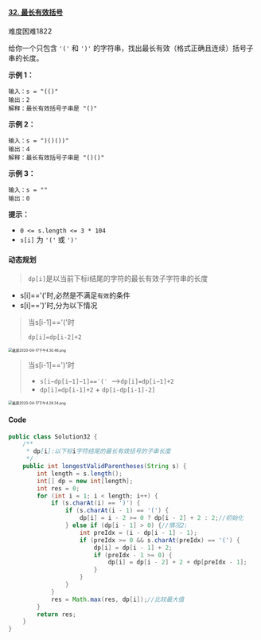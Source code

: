 #### [32. 最长有效括号](https://leetcode.cn/problems/longest-valid-parentheses/)

难度困难1822

给你一个只包含 `'('` 和 `')'` 的字符串，找出最长有效（格式正确且连续）括号子串的长度。

**示例 1：**

```
输入：s = "(()"
输出：2
解释：最长有效括号子串是 "()"
```

**示例 2：**

```
输入：s = ")()())"
输出：4
解释：最长有效括号子串是 "()()"
```

**示例 3：**

```
输入：s = ""
输出：0
```

**提示：**

- `0 <= s.length <= 3 * 104`
- `s[i]` 为 `'('` 或 `')'`

#### 动态规划

> `dp[i]`是以当前下标i结尾的字符的最长有效子字符串的长度

- s[i]=='('时,必然是不满足`有效`的条件
- s[i]==')'时,分为以下情况

> 当s[i-1]=='('时
>
> `dp[i]=dp[i-2]+2`

<img src="https://pic.leetcode-cn.com/6f176074b305e1571da1ab74839d22436be5fba22b592d618d531ac79dae8a7a-%E6%88%AA%E5%B1%8F2020-04-17%E4%B8%8B%E5%8D%884.30.46.png" alt="截屏2020-04-17下午4.30.46.png" style="zoom:50%;" />

> 当s[i-1]==')'时
>
> - `s[i−dp[i−1]−1]==′(′ `-->`dp[i]=dp[i−1]+2`
> - `dp[i]=dp[i-1]+2`   +  `dp[i-dp[i-1]-2]`

<img src="https://pic.leetcode-cn.com/6e07ddaac3b703cba03a9ea8438caf1407c4834b7b1e4c8ec648c34f2833a3b9-%E6%88%AA%E5%B1%8F2020-04-17%E4%B8%8B%E5%8D%884.26.34.png" alt="截屏2020-04-17下午4.26.34.png" style="zoom:50%;" />

#### Code

```java
public class Solution32 {
    /**
     * dp[i]:以下标i字符结尾的最长有效括号的子串长度
     */
    public int longestValidParentheses(String s) {
        int length = s.length();
        int[] dp = new int[length];
        int res = 0;
        for (int i = 1; i < length; i++) {
            if (s.charAt(i) == ')') {
                if (s.charAt(i - 1) == '(') {
                    dp[i] = i - 2 >= 0 ? dp[i - 2] + 2 : 2;//初始化
                } else if (dp[i - 1] > 0) {//情况2:
                    int preIdx = (i - dp[i - 1] - 1);
                    if (preIdx >= 0 && s.charAt(preIdx) == '(') {
                        dp[i] = dp[i - 1] + 2;
                        if (preIdx - 1 >= 0) {
                            dp[i] = dp[i - 2] + 2 + dp[preIdx - 1];
                        }
                    }
                }
            }
            res = Math.max(res, dp[i]);//比较最大值
        }
        return res;
    }
}
```

